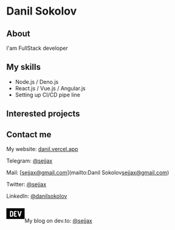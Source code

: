 # Danil Sokolov
## About
I'am FullStack developer

## My skills

- Node.js / Deno.js
- React.js / Vue.js / Angular.js
- Setting up CI/CD pipe line

## Interested projects

## Contact me
My website: [danil.vercel.app](https://danil.vercel.app)

Telegram: [@sejjax](https://t.me/sejjax)

Mail: [sejjax@gmail.com](mailto:Danil Sokolov<sejjax@gmail.com>)

Twitter: [@sejjax](https://twitter.com/sejjax)

LinkedIn: [@danilsokolov](https://linkedin.com/in/danilsokolov)

![Dev.to](./assets/icons/devdotto.svg)My blog on dev.to: [@sejjax](https://dev.to/sejjax)